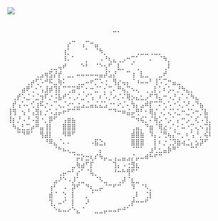 <div>
  <img style="100%" src="https://capsule-render.vercel.app/api?type=waving&height=100&section=header&reversal=false&fontSize=70&fontColor=FFFFFF&fontAlign=50&fontAlignY=50&stroke=-&descSize=20&descAlign=50&descAlignY=50&color=ffd6e4"  />
</div>

###
⠀⠀⠀⠀⠀⠀⠀⠀⠀⠀⠀⠀⠀⠀⠀⠀⠀⠀⠀⠀⠀⠀⠀⣀⡀⠀⠀⠀⠀⠀⠀⠀⠀⠀⠀⠀⠀⠀⠀⠀⠀⠀⠀⠀⠀⠀⠀⠀⠀⠀⠀⠀⠀
⠀⠀⠀⠀⠀⠀⠀⠀⠀⠀⠀⠀⠀⡔⠉⠀⢠⠉⠒⣤⠀⠀⠀⠀⠀⠀⠀⠀⠀⠀⠀⠀⠀⠀⠀⠀⠀⠀⠀⠀⠀⠀⠀⠀⠀
⠀⠀⠀⠀⠀⠀⠀⠀⠀⠀⠀⠀⢰⡁⠀⠀⠀⠁⠀⠈⠳⡀⠀⠀⠀⠀⠀⠀⢀⣀⣀⢀⣀⡀⠀⠀⠀⠀⠀⠀⠀⠀⠀⠀⠀
⠀⠀⠀⠀⠀⠀⠀⠀⠀⠀⠀⠀⠸⠄⠁⠀⠀⡀⠀⠀⠠⠘⢆⣄⢀⡠⠒⢉⠁⠀⠀⠄⠀⠈⠳⡀⠀⠀⠀⠀⠀⠀⠀⠀⠀
⠀⠀⠀⠀⠀⠀⠀⠀⠀⢀⣀⢤⠞⠀⠀⠀⠑⠃⠀⠈⠑⢢⠋⠀⣇⡀⠀⠁⢀⠀⠀⠀⠀⠀⢀⠇⠀⠀⠀⠀⠀⠀⠀⠀⠀
⠀⠀⠀⠀⠀⠀⢀⣠⢶⣫⡜⡞⠀⣀⡀⠤⠤⠤⠤⠤⣤⡼⣡⡜⠀⠀⠉⢰⠀⣇⣀⠀⠀⣀⠞⠀⠀⠀⠀⠀⠀⠀⠀⠀⠀
⠀⠀⠀⠀⢀⡴⢋⠡⠚⠯⣀⢷⠅⠀⠀⢀⣀⠤⠖⡉⠡⢐⠀⢻⡔⢤⡄⠈⠰⠤⠤⠃⢸⠡⢉⠒⣤⣀⠀⠀⠀⠀⠀⠀⠀
⠀⠀⠀⣴⠟⢁⠂⢡⣸⡾⢹⡇⠉⢉⣭⠛⢁⠂⠒⣈⠁⡂⢉⠄⠛⢦⡉⠢⢄⠀⢀⢀⡇⡁⠆⡡⠄⡘⠳⣄⡀⠀⠀⠀⠀
⠀⢀⡞⠡⣈⠐⣈⢲⠏⡐⠨⣧⠞⠡⢀⠌⣀⠊⢡⠀⠆⠡⡈⠔⡈⠌⢿⡢⣄⣂⡠⠋⠹⣄⠒⠠⡘⢠⠁⠌⠳⣄⠀⠀⠀
⠀⡞⢠⠡⠄⢊⢰⠯⡐⠠⠉⢄⡈⠔⢂⣐⣠⣈⣤⣌⣌⣡⠐⠂⠔⡈⠄⢳⡄⣠⠾⡏⠉⠍⢂⠡⠐⠡⡈⠜⠠⠙⣦⠀⠀
⢸⢻⠀⢢⠘⢠⣻⡆⡐⠡⣨⡤⠖⠋⠉⠉⠀⠀⠀⠀⠀⠀⠉⠙⠒⠶⣬⡤⢛⠃⠂⢿⡌⠠⡁⢌⠡⣁⠒⣈⠡⠒⡈⣧⠀
⢸⡆⡘⠠⠘⠠⣽⠐⡀⡿⠋⠀⢠⣶⣦⠀⠀⠀⠀⠀⠀⠀⠀⠀⠀⠀⠀⠉⠲⢮⡁⠌⢷⡡⠐⡠⠁⡄⠒⡠⠁⢎⠠⢹⡀
⠀⠳⣄⣃⣉⡴⠛⣤⢸⡇⠀⠀⣿⣿⣿⠀⠀⠀⠀⠀⠀⠀⠀⠀⠀⠀⠀⢀⣤⡀⠙⣶⠈⢿⣔⠠⢁⠂⠥⠐⡉⢄⠢⢩⡇
⠀⠀⠉⠙⠛⠁⠀⢻⣼⡇⠀⠀⠻⠿⠋⠀⠀⠀⠀⠀⠀⠀⠀⠀⠀⠀⠀⣾⣿⣷⠀⠹⡄⡈⢛⢦⡌⠒⡀⠆⢡⠘⡀⢮⠇
⠀⠀⠀⠀⠀⠀⠀⠀⠘⠿⣄⠈⠄⠄⠀⠀⠀⠀⠠⣯⣑⡄⠀⠀⠀⠀⠀⣿⣿⣿⠀⠀⡇⠆⡐⢈⡹⣷⢴⣈⡄⣢⡽⠋⠀
⠀⠀⠀⠀⠀⠀⠀⠀⠀⠀⠈⠓⠦⢄⣀⠀⠀⠀⠀⠀⡄⠀⠀⠀⠀⠀⠀⠈⠉⠁⠀⣰⢃⣂⣤⡷⠛⠁⠀⠀⠉⠁⠀⠀⠀
⠀⠀⠀⠀⠀⠀⠀⠀⠀⠀⠀⠀⠀⠀⠈⡭⡕⣒⢆⠎⠳⡤⣀⢠⣀⣤⣠⡌⡤⠤⠾⠓⠋⠉⠀⠀⠀⠀⠀⠀⠀⠀⠀⠀⠀
⠀⠀⠀⠀⠀⠀⠀⠀⠀⠀⠀⠀⠀⠀⣀⢷⣴⠋⡏⠀⠀⠀⠀⢹⡄⠠⢐⣻⣆⠀⠀⠀⠀⠀⠀⠀⠀⠀⠀⠀⠀⠀⠀⠀⠀
⠀⠀⠀⠀⠀⠀⠀⠀⠀⠀⠀⢀⡤⠒⠃⡔⠁⠈⢧⡀⠀⠀⠀⠘⠒⠓⢻⠋⠁⠀⠀⠀⠀⠀⠀⠀⠀⠀⠀⠀⠀⠀⠀⠀⠀
⠀⠀⠀⠀⠀⠀⠀⠀⠀⠀⣠⠜⠑⠠⡸⢁⣀⠀⠀⠈⠣⣀⠀⠀⢀⡼⠈⣆⣀⠀⠀⠀⠀⠀⠀⠀⠀⠀⠀⠀⠀⠀⠀⠀⠀
⠀⠀⠀⠀⠀⠀⠀⠀⠀⢰⠃⠀⠠⠀⡽⠋⠀⠙⢆⣀⡤⠈⠉⠋⠉⠀⠀⠹⠀⠈⠣⡀⠀⠀⠀⠀⠀⠀⠀⠀⠀⠀⠀⠀⠀
⠀⠀⠀⠀⠀⠀⠀⠀⠀⣾⠈⠀⢑⠀⡇⠀⠀⡀⠈⠀⠀⠀⠀⠀⠀⠀⠀⢀⠇⠀⢈⡇⠀⠀⠀⠀⠀⠀⠀⠀⠀⠀⠀⠀⠀
⠀⠀⠀⠀⠀⠀⠀⠀⠀⢹⡀⠤⠊⠀⡇⠀⠀⠜⠀⠀⠀⠀⠀⠀⠀⠀⢀⡞⠒⠒⠋⠀⠀⠀⠀⠀⠀⠀⠀⠀⠀⠀⠀⠀⠀
⠀⠀⠀⠀⠀⠀⠀⠀⠀⠀⠑⠦⠤⠔⠑⣄⠈⠀⠀⣀⣀⡤⠤⠤⠖⠚⠁⠀⠀⠀⠀⠀⠀⠀⠀⠀⠀⠀⠀⠀⠀⠀⠀⠀⠀⠀⠀⠀⠀⠀⠀⠀⠀⠀⠀⠀⠀⠀⠀⠀⠀⠀⠀⠀⠀
